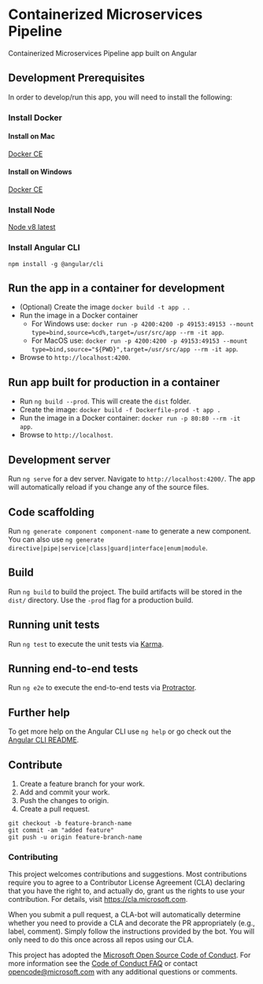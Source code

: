 # Containerized Microservices Pipeline

Containerized Microservices Pipeline app built on Angular

## Development Prerequisites
In order to develop/run this app, you will need to install the following:

### Install Docker

#### Install on Mac

[Docker CE](https://docs.docker.com/docker-for-mac/install/)

#### Install on Windows

[Docker CE](https://docs.docker.com/docker-for-windows/install/)

### Install Node

[Node v8 latest](https://nodejs.org/en/)

### Install Angular CLI

```npm install -g @angular/cli```

## Run the app in a container for development
- (Optional) Create the  image `docker build -t app .` .
- Run the image in a Docker container
    - For Windows use: `docker run -p 4200:4200 -p 49153:49153 --mount type=bind,source=%cd%,target=/usr/src/app --rm -it app`.
    - For MacOS use: `docker run -p 4200:4200 -p 49153:49153 --mount type=bind,source="${PWD}",target=/usr/src/app --rm -it app`.
- Browse to `http://localhost:4200`.

## Run app built for production in a container
- Run `ng build --prod`. This will create the `dist` folder.
- Create the image: `docker build -f Dockerfile-prod -t app .`
- Run the image in a Docker container: `docker run -p 80:80 --rm -it app`.
- Browse to `http://localhost`.

## Development server

Run `ng serve` for a dev server. Navigate to `http://localhost:4200/`. The app will automatically reload if you change any of the source files.

## Code scaffolding

Run `ng generate component component-name` to generate a new component. You can also use `ng generate directive|pipe|service|class|guard|interface|enum|module`.

## Build

Run `ng build` to build the project. The build artifacts will be stored in the `dist/` directory. Use the `-prod` flag for a production build.

## Running unit tests

Run `ng test` to execute the unit tests via [Karma](https://karma-runner.github.io).

## Running end-to-end tests

Run `ng e2e` to execute the end-to-end tests via [Protractor](http://www.protractortest.org/).

## Further help

To get more help on the Angular CLI use `ng help` or go check out the [Angular CLI README](https://github.com/angular/angular-cli/blob/master/README.md).

## Contribute

1. Create a feature branch for your work.
2. Add and commit your work.
3. Push the changes to origin.
4. Create a pull request.

```
git checkout -b feature-branch-name
git commit -am "added feature"
git push -u origin feature-branch-name
```

### Contributing

This project welcomes contributions and suggestions.  Most contributions require you to agree to a
Contributor License Agreement (CLA) declaring that you have the right to, and actually do, grant us
the rights to use your contribution. For details, visit https://cla.microsoft.com.

When you submit a pull request, a CLA-bot will automatically determine whether you need to provide
a CLA and decorate the PR appropriately (e.g., label, comment). Simply follow the instructions
provided by the bot. You will only need to do this once across all repos using our CLA.

This project has adopted the [Microsoft Open Source Code of Conduct](https://opensource.microsoft.com/codeofconduct/).
For more information see the [Code of Conduct FAQ](https://opensource.microsoft.com/codeofconduct/faq/) or
contact [opencode@microsoft.com](mailto:opencode@microsoft.com) with any additional questions or comments.
